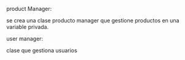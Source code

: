 product Manager:

se crea una clase producto manager que gestione productos en una variable privada.

user manager:

clase que gestiona usuarios 